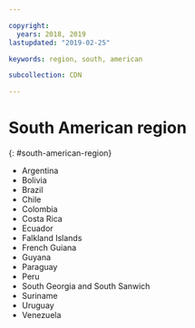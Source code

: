 ```yaml
---

copyright:
  years: 2018, 2019
lastupdated: "2019-02-25"

keywords: region, south, american

subcollection: CDN

---
```



# South American region
{: #south-american-region}

* Argentina
* Bolivia
* Brazil
* Chile
* Colombia
* Costa Rica
* Ecuador
* Falkland Islands
* French Guiana
* Guyana
* Paraguay
* Peru
* South Georgia and South Sanwich
* Suriname
* Uruguay
* Venezuela
